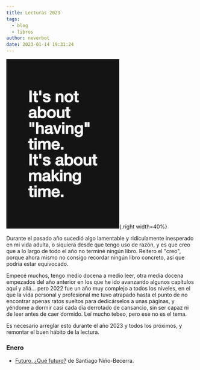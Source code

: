 ```yaml
---
title: Lecturas 2023
tags:
  - blog
  - libros
author: neverbot
date: 2023-01-14 19:31:24
---
```


![making-time](./lecturas-2023/making-time.jpg){.right width=40%}

Durante el pasado año sucedió algo lamentable y ridículamente inesperado en mi vida adulta, o siquiera desde que tengo uso de razón, y es que creo que a lo largo de todo el año no terminé ningún libro. Reitero el "creo", porque ahora mismo no consigo recordar ningún libro concreto, así que podría estar equivocado. 

Empecé muchos, tengo medio docena a medio leer, otra media docena empezados del año anterior en los que he ido avanzando algunos capítulos aquí y allá... pero 2022 fue un año muy complejo a todos los niveles, en el que la vida personal y profesional me tuvo atrapado hasta el punto de no encontrar apenas ratos sueltos  para dedicárselos a unas páginas, y yéndome a dormir casi cada día derrotado de cansancio, sin ser capaz ni de leer antes de caer dormido. Leí mucho tebeo, pero ese no es el tema.

Es necesario arreglar esto durante el año 2023 y todos los próximos, y remontar el buen hábito de la lectura.

### Enero

- [Futuro, ¿Qué futuro?](/futuro-¿que-futuro/) de Santiago Niño-Becerra.


